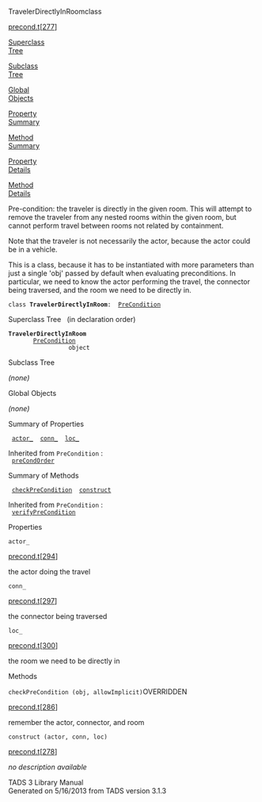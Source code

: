 ---
---
<span class="title">TravelerDirectlyInRoom</span><span class="type">class</span>

[precond.t](../file/precond.t.html)\[[277](../source/precond.t.html#277)\]

[Superclass  
Tree](#_SuperClassTree_)

[Subclass  
Tree](#_SubClassTree_)

[Global  
Objects](#_ObjectSummary_)

[Property  
Summary](#_PropSummary_)

[Method  
Summary](#_MethodSummary_)

[Property  
Details](#_Properties_)

[Method  
Details](#_Methods_)

<div class="fdesc">

Pre-condition: the traveler is directly in the given room. This will
attempt to remove the traveler from any nested rooms within the given
room, but cannot perform travel between rooms not related by
containment.

Note that the traveler is not necessarily the actor, because the actor
could be in a vehicle.

This is a class, because it has to be instantiated with more parameters
than just a single 'obj' passed by default when evaluating
preconditions. In particular, we need to know the actor performing the
travel, the connector being traversed, and the room we need to be
directly in.

`class `**`TravelerDirectlyInRoom`**` :   `[`PreCondition`](../object/PreCondition.html)

</div>

<span id="_SuperClassTree_"></span>

<div class="mjhd">

<span class="hdln">Superclass Tree</span>   (in declaration order)

</div>

**`TravelerDirectlyInRoom`**  
`         `[`PreCondition`](../object/PreCondition.html)  
`                 object`  
<span id="_SubClassTree_"></span>

<div class="mjhd">

<span class="hdln">Subclass Tree</span>  

</div>

*(none)* <span id="_ObjectSummary_"></span>

<div class="mjhd">

<span class="hdln">Global Objects</span>  

</div>

*(none)* <span id="_PropSummary_"></span>

<div class="mjhd">

<span class="hdln">Summary of Properties</span>  

</div>

` `[`actor_`](#actor_)`  `[`conn_`](#conn_)`  `[`loc_`](#loc_)`  `

Inherited from `PreCondition` :  
` `[`preCondOrder`](../object/PreCondition.html#preCondOrder)`  `

<span id="_MethodSummary_"></span>

<div class="mjhd">

<span class="hdln">Summary of Methods</span>  

</div>

` `[`checkPreCondition`](#checkPreCondition)`  `[`construct`](#construct)`  `

Inherited from `PreCondition` :  
` `[`verifyPreCondition`](../object/PreCondition.html#verifyPreCondition)`  `

<span id="_Properties_"></span>

<div class="mjhd">

<span class="hdln">Properties</span>  

</div>

<span id="actor_"></span>

`actor_`

[precond.t](../file/precond.t.html)\[[294](../source/precond.t.html#294)\]

<div class="desc">

the actor doing the travel

</div>

<span id="conn_"></span>

`conn_`

[precond.t](../file/precond.t.html)\[[297](../source/precond.t.html#297)\]

<div class="desc">

the connector being traversed

</div>

<span id="loc_"></span>

`loc_`

[precond.t](../file/precond.t.html)\[[300](../source/precond.t.html#300)\]

<div class="desc">

the room we need to be directly in

</div>

<span id="_Methods_"></span>

<div class="mjhd">

<span class="hdln">Methods</span>  

</div>

<span id="checkPreCondition"></span>

`checkPreCondition (obj, allowImplicit)`<span class="rem">OVERRIDDEN</span>

[precond.t](../file/precond.t.html)\[[286](../source/precond.t.html#286)\]

<div class="desc">

remember the actor, connector, and room

</div>

<span id="construct"></span>

`construct (actor, conn, loc)`

[precond.t](../file/precond.t.html)\[[278](../source/precond.t.html#278)\]

<div class="desc">

*no description available*

</div>

<div class="ftr">

TADS 3 Library Manual  
Generated on 5/16/2013 from TADS version 3.1.3

</div>
